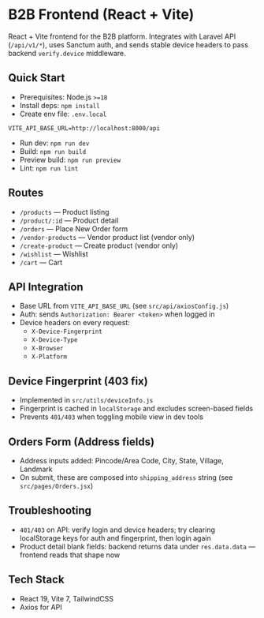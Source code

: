 # B2B Frontend (React + Vite)

React + Vite frontend for the B2B platform. Integrates with Laravel API (`/api/v1/*`), uses Sanctum auth, and sends stable device headers to pass backend `verify.device` middleware.

## Quick Start

- Prerequisites: Node.js `>=18`
- Install deps: `npm install`
- Create env file: `.env.local`

```
VITE_API_BASE_URL=http://localhost:8000/api
```

- Run dev: `npm run dev`
- Build: `npm run build`
- Preview build: `npm run preview`
- Lint: `npm run lint`

## Routes

- `/products` — Product listing
- `/product/:id` — Product detail
- `/orders` — Place New Order form
- `/vendor-products` — Vendor product list (vendor only)
- `/create-product` — Create product (vendor only)
- `/wishlist` — Wishlist
- `/cart` — Cart

## API Integration

- Base URL from `VITE_API_BASE_URL` (see `src/api/axiosConfig.js`)
- Auth: sends `Authorization: Bearer <token>` when logged in
- Device headers on every request:
  - `X-Device-Fingerprint`
  - `X-Device-Type`
  - `X-Browser`
  - `X-Platform`

## Device Fingerprint (403 fix)

- Implemented in `src/utils/deviceInfo.js`
- Fingerprint is cached in `localStorage` and excludes screen-based fields
- Prevents `401/403` when toggling mobile view in dev tools

## Orders Form (Address fields)

- Address inputs added: Pincode/Area Code, City, State, Village, Landmark
- On submit, these are composed into `shipping_address` string (see `src/pages/Orders.jsx`)

## Troubleshooting

- `401/403` on API: verify login and device headers; try clearing localStorage keys for auth and fingerprint, then login again
- Product detail blank fields: backend returns data under `res.data.data` — frontend reads that shape now

## Tech Stack

- React 19, Vite 7, TailwindCSS
- Axios for API
